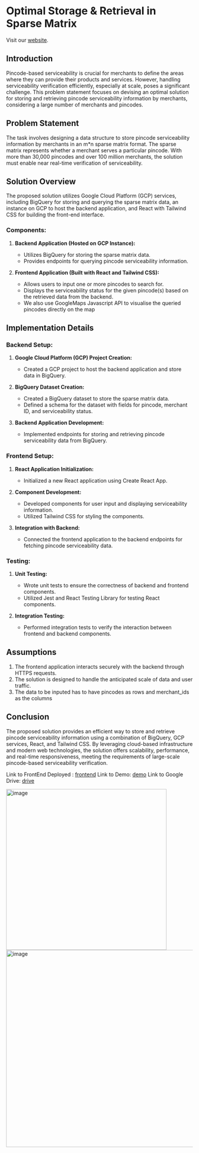 # **Optimal Storage & Retrieval in Sparse Matrix**

Visit our [website](http://35.207.207.45:5173/).

## **Introduction**
Pincode-based serviceability is crucial for merchants to define the areas where they can provide their products and services. However, handling serviceability verification efficiently, especially at scale, poses a significant challenge. This problem statement focuses on devising an optimal solution for storing and retrieving pincode serviceability information by merchants, considering a large number of merchants and pincodes.

## **Problem Statement**
The task involves designing a data structure to store pincode serviceability information by merchants in an m*n sparse matrix format. The sparse matrix represents whether a merchant serves a particular pincode. With more than 30,000 pincodes and over 100 million merchants, the solution must enable near real-time verification of serviceability.

## **Solution Overview**
The proposed solution utilizes Google Cloud Platform (GCP) services, including BigQuery for storing and querying the sparse matrix data, an instance on GCP to host the backend application, and React with Tailwind CSS for building the front-end interface.

### **Components:**
1. **Backend Application (Hosted on GCP Instance):**
   - Utilizes BigQuery for storing the sparse matrix data.
   - Provides endpoints for querying pincode serviceability information.

2. **Frontend Application (Built with React and Tailwind CSS):**
   - Allows users to input one or more pincodes to search for.
   - Displays the serviceability status for the given pincode(s) based on the retrieved data from the backend.
   - We also use GoogleMaps Javascript API to visualise the queried pincodes directly on the map

## **Implementation Details**
### **Backend Setup:**
1. **Google Cloud Platform (GCP) Project Creation:**
   - Created a GCP project to host the backend application and store data in BigQuery.

2. **BigQuery Dataset Creation:**
   - Created a BigQuery dataset to store the sparse matrix data.
   - Defined a schema for the dataset with fields for pincode, merchant ID, and serviceability status.

3. **Backend Application Development:**
   - Implemented endpoints for storing and retrieving pincode serviceability data from BigQuery.

### **Frontend Setup:**
1. **React Application Initialization:**
   - Initialized a new React application using Create React App.

2. **Component Development:**
   - Developed components for user input and displaying serviceability information.
   - Utilized Tailwind CSS for styling the components.

3. **Integration with Backend:**
   - Connected the frontend application to the backend endpoints for fetching pincode serviceability data.

### **Testing:**
1. **Unit Testing:**
   - Wrote unit tests to ensure the correctness of backend and frontend components.
   - Utilized Jest and React Testing Library for testing React components.

2. **Integration Testing:**
   - Performed integration tests to verify the interaction between frontend and backend components.

## **Assumptions**
1. The frontend application interacts securely with the backend through HTTPS requests.
2. The solution is designed to handle the anticipated scale of data and user traffic.
3. The data to be inputed has to have pincodes as rows and merchant_ids as the columns

## **Conclusion**
The proposed solution provides an efficient way to store and retrieve pincode serviceability information using a combination of BigQuery, GCP services, React, and Tailwind CSS. By leveraging cloud-based infrastructure and modern web technologies, the solution offers scalability, performance, and real-time responsiveness, meeting the requirements of large-scale pincode-based serviceability verification.

Link to FrontEnd Deployed : [frontend](http://35.207.207.45:5173/)
Link to Demo: [demo](https://drive.google.com/file/d/1EvPhACkor5iJ9PvzWFo7-2qgihfy17UR/view?usp=drive_link)
Link to Google Drive: [drive](https://drive.google.com/drive/folders/1v4aFlVtSW4Px_1gnglEslMk6MQZaIxM-?usp=drive_link)

<img width="433" alt="image" src="https://github.com/Kavisha4/BuildForBharat/assets/76434647/ddb002e0-47bc-4725-bc8c-92a403051108">
<img width="531" alt="image" src="https://github.com/Kavisha4/BuildForBharat/assets/76434647/9df22367-b782-4aea-80ce-7d760dbb8a36">

